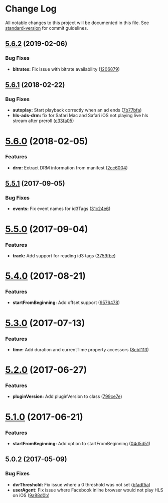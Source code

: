 # Change Log

All notable changes to this project will be documented in this file. See [standard-version](https://github.com/conventional-changelog/standard-version) for commit guidelines.

<a name="5.6.2"></a>
## [5.6.2](https://github.com/meisterplayer/media-nativehls/compare/v5.6.1...v5.6.2) (2019-02-06)


### Bug Fixes

* **bitrates:** Fix issue with bitrate availability ([1206879](https://github.com/meisterplayer/media-nativehls/commit/1206879))



<a name="5.6.1"></a>
## [5.6.1](https://github.com/meisterplayer/media-nativehls/compare/v5.6.0...v5.6.1) (2018-02-22)


### Bug Fixes

* **autoplay:** Start playback correctly when an ad ends ([7b77bfa](https://github.com/meisterplayer/media-nativehls/commit/7b77bfa))
* **hls-ads-drm:** fix for Safari Mac and Safari iOS not playing live hls stream after preroll ([c33fa05](https://github.com/meisterplayer/media-nativehls/commit/c33fa05))



<a name="5.6.0"></a>
# [5.6.0](https://github.com/meisterplayer/media-nativehls/compare/v5.5.1...v5.6.0) (2018-02-05)


### Features

* **drm:** Extract DRM information from manifest ([2cc6004](https://github.com/meisterplayer/media-nativehls/commit/2cc6004))



<a name="5.5.1"></a>
## [5.5.1](https://github.com/meisterplayer/media-nativehls/compare/v5.5.0...v5.5.1) (2017-09-05)


### Bug Fixes

* **events:** Fix event names for id3Tags ([31c24e6](https://github.com/meisterplayer/media-nativehls/commit/31c24e6))



<a name="5.5.0"></a>
# [5.5.0](https://github.com/meisterplayer/media-nativehls/compare/v5.4.0...v5.5.0) (2017-09-04)


### Features

* **track:** Add support for reading id3 tags ([3759fbe](https://github.com/meisterplayer/media-nativehls/commit/3759fbe))



<a name="5.4.0"></a>
# [5.4.0](https://github.com/meisterplayer/media-nativehls/compare/v5.3.0...v5.4.0) (2017-08-21)


### Features

* **startFromBeginning:** Add offset support ([9576478](https://github.com/meisterplayer/media-nativehls/commit/9576478))



<a name="5.3.0"></a>
# [5.3.0](https://github.com/meisterplayer/media-nativehls/compare/v5.2.0...v5.3.0) (2017-07-13)


### Features

* **time:** Add duration and currentTime property accessors ([8cbf113](https://github.com/meisterplayer/media-nativehls/commit/8cbf113))



<a name="5.2.0"></a>
# [5.2.0](https://github.com/meisterplayer/media-nativehls/compare/v5.1.0...v5.2.0) (2017-06-27)


### Features

* **pluginVersion:** Add pluginVersion to class ([799ce7e](https://github.com/meisterplayer/media-nativehls/commit/799ce7e))



<a name="5.1.0"></a>
# [5.1.0](https://github.com/meisterplayer/media-nativehls/compare/v5.0.2...v5.1.0) (2017-06-21)


### Features

* **startFromBeginning:** Add option to startFromBeginning ([04d5d51](https://github.com/meisterplayer/media-nativehls/commit/04d5d51))



<a name="5.0.2"></a>
## 5.0.2 (2017-05-09)


### Bug Fixes

* **dvrThreshold:** Fix issue where a 0 threshold was not set ([bfadf5a](https://github.com/meisterplayer/media-nativehls/commit/bfadf5a))
* **userAgent:** Fix issue where Facebook inline browser would not play HLS on iOS ([9a88d0b](https://github.com/meisterplayer/media-nativehls/commit/9a88d0b))
